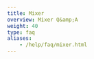 ```yaml
---
title: Mixer
overview: Mixer Q&amp;A
weight: 40
type: faq
aliases:
    - /help/faq/mixer.html
---
```

